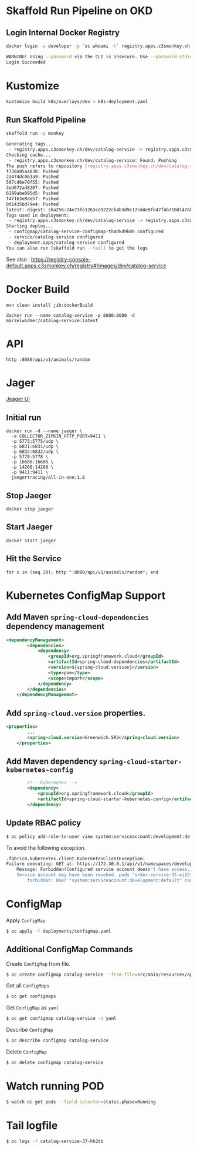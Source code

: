 
# Skaffold Run Pipeline on OKD
## Login Internal Docker Registry
```bash
docker login -u developer -p `oc whoami -t` registry.apps.c3smonkey.ch

WARNING! Using --password via the CLI is insecure. Use --password-stdin.
Login Succeeded
```

# Kustomize 
```bash
kustomize build k8s/overlays/dev > k8s-deployment.yaml
```

## Run Skaffold Pipeline
```bash
skaffold run -p monkey

Generating tags...
 - registry.apps.c3smonkey.ch/dev/catalog-service -> registry.apps.c3smonkey.ch/dev/catalog-service:latest
Checking cache...
 - registry.apps.c3smonkey.ch/dev/catalog-service: Found. Pushing
The push refers to repository [registry.apps.c3smonkey.ch/dev/catalog-service]
f730a95aa030: Pushed
2a474dc063a9: Pushed
567cd6e70f55: Pushed
3ed672ad8207: Pushed
6189abe095d5: Pushed
f47163e8de57: Pushed
0d1435bd79e4: Pushed
latest: digest: sha256:24e73fe1263cd9222cb4b3d9c17cd4e8fe47f4b710d1478bd8ab50d16dc5cee2 size: 1788
Tags used in deployment:
 - registry.apps.c3smonkey.ch/dev/catalog-service -> registry.apps.c3smonkey.ch/dev/catalog-service:latest@sha256:24e73fe1263cd9222cb4b3d9c17cd4e8fe47f4b710d1478bd8ab50d16dc5cee2
Starting deploy...
 - configmap/catalog-service-configmap-th4dkd9k8h configured
 - service/catalog-service configured
 - deployment.apps/catalog-service configured
You can also run [skaffold run --tail] to get the logs
```

See also : https://registry-console-default.apps.c3smonkey.ch/registry#/images/dev/catalog-service 














# Docker Build

```
mvn clean install jib:dockerBuild
```
```
docker run --name catalog-service -p 8080:8080 -d marzelwidmer/catalog-service:latest
```

# API 
``` 
http :8080/api/v1/animals/random
```

# Jager
[Jeager UI ](http://localhost:16686/search)

## Initial run
```
docker run -d --name jaeger \                                                                                                                                
  -e COLLECTOR_ZIPKIN_HTTP_PORT=9411 \
  -p 5775:5775/udp \
  -p 6831:6831/udp \
  -p 6832:6832/udp \
  -p 5778:5778 \
  -p 16686:16686 \
  -p 14268:14268 \
  -p 9411:9411 \
  jaegertracing/all-in-one:1.8
```

## Stop Jaeger
```
docker stop jaeger 
```
## Start Jaeger
```
docker start jaeger 
```

## Hit the Service
``` 
for x in (seq 20); http ":8080/api/v1/animals/random"; end
```



# Kubernetes ConfigMap Support

## Add Maven `spring-cloud-dependencies` dependency management  
```xml
<dependencyManagement>
		<dependencies>
			<dependency>
				<groupId>org.springframework.cloud</groupId>
				<artifactId>spring-cloud-dependencies</artifactId>
				<version>${spring-cloud.version}</version>
				<type>pom</type>
				<scope>import</scope>
			</dependency>
		</dependencies>
	</dependencyManagement>
```

## Add `spring-cloud.version` properties.
```xml
<properties>
		...
		<spring-cloud.version>Greenwich.SR3</spring-cloud.version>
	</properties>
```

## Add Maven dependency `spring-cloud-starter-kubernetes-config` 
```xml
		<!-- Kubernetes -->
		<dependency>
			<groupId>org.springframework.cloud</groupId>
			<artifactId>spring-cloud-starter-kubernetes-config</artifactId>
		</dependency>
```

## Update RBAC policy
```bash
$ oc policy add-role-to-user view system:serviceaccount:development:default
```

To avoid the following exception.
```bash
.fabric8.kubernetes.client.KubernetesClientException: 
Failure executing: GET at: https://172.30.0.1/api/v1/namespaces/development/pods/catalog-service-35-wj25f. 
    Message: Forbidden!Configured service account doesn't have access. 
    Service account may have been revoked. pods "order-service-35-wj25f" is 
        forbidden: User "system:serviceaccount:development:default" cannot get pods in the namespace "development": no RBAC policy matched.
```


# ConfigMap
Apply `ConfigMap`
```bash
$ oc apply -f deployments/configmap.yaml
```

## Additional ConfigMap Commands
Create `ConfigMap` from file.
```bash
$ oc create configmap catalog-service --from-file=src/main/resources/application.yaml
```

Get all `ConfigMaps`
```bash
$ oc get configmaps
```

Get `ConfigMap` as `yaml`
```bash
$ oc get configmap catalog-service -o yaml
```

Describe `ConfigMap`
```bash
$ oc describe configmap catalog-service
```

Delete `ConfigMap`
```bash
$ oc delete configmap catalog-service
```

# Watch running POD
```bash
$ watch oc get pods --field-selector=status.phase=Running                                                                         28.6m  Thu Sep 19 16:14:40 2019
```

# Tail logfile
```bash
$ oc logs -f catalog-service-37-hh2tb
```
